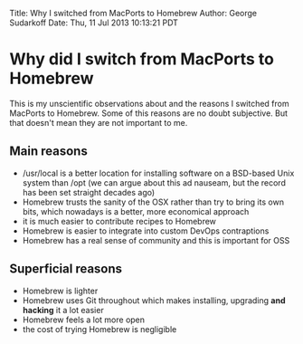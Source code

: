 Title: Why I switched from MacPorts to Homebrew
Author: George Sudarkoff
Date: Thu, 11 Jul 2013 10:13:21 PDT

# Why did I switch from MacPorts to Homebrew

This is my unscientific observations about and the reasons I switched from MacPorts to Homebrew. Some of this reasons are no doubt subjective. But that doesn't mean they are not important to me.

## Main reasons

 - /usr/local is a better location for installing software on a BSD-based Unix system than /opt (we can argue about this ad nauseam, but the record has been set straight decades ago)
 - Homebrew trusts the sanity of the OSX rather than try to bring its own bits, which nowadays is a better, more economical approach
 - it is much easier to contribute recipes to Homebrew
 - Homebrew is easier to integrate into custom DevOps contraptions
 - Homebrew has a real sense of community and this is important for OSS

## Superficial reasons

 - Homebrew is lighter
 - Homebrew uses Git throughout which makes installing, upgrading **and hacking** it a lot easier
 - Homebrew feels a lot more open
 - the cost of trying Homebrew is negligible
